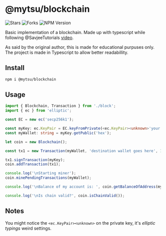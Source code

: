 # @mytsu/blockchain

![Stars](https://img.shields.io/github/stars/Mytsu/node-blockchain.svg?style=flat-square)
![Forks](https://img.shields.io/github/forks/Mytsu/node-blockchain.svg?style=flat-square)
![NPM Version](https://img.shields.io/npm/v/@mytsu/blockchain.svg?style=flat-square)

Basic implementation of a blockchain. Made up with typescript while following @SavjeeTutorials [video](https://www.youtube.com/watch?v=zVqczFZr124).

As said by the original author, this is made for educational purpuses only. The project is made in Typescript to allow better readabillity.

## Install

```bash
npm i @mytsu/blockchain
```

## Usage

```typescript
import { Blockchain, Transaction } from './block';
import { ec } from 'elliptic';

const EC = new ec('secp256k1');

const myKey: ec.KeyPair = EC.keyFromPrivate(<ec.KeyPair><unknown>'your private key goes here');
const myWallet: string = myKey.getPublic('hex');

let coin = new Blockchain();

const tx1 = new Transaction(myWallet, 'destination wallet goes here', 10);

tx1.signTransaction(myKey);
coin.addTransaction(tx1);

console.log('\nStarting miner');
coin.minePendingTransactions(myWallet);

console.log('\nBalance of my account is: ', coin.getBalanceOfAddress(myWallet));

console.log('\nIs chain valid?', coin.isChainValid());

```

## Notes

You might notice the ```<ec.KeyPair><unknown>``` on the private key, it's _elliptic typings_ weird settings.
